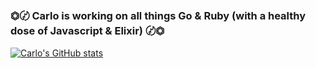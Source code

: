 ### ⏣〄 Carlo is working on all things Go & Ruby (with a healthy dose of Javascript & Elixir) 〄⏣

[![Carlo's GitHub stats](https://github-readme-stats.vercel.app/api?username=carlomunguia&show_icons=true&theme=panda)](https://github.com/anuraghazra/github-readme-stats)


<!--
**carlomunguia/carlomunguia** is a ✨ _special_ ✨ repository because its `README.md` (this file) appears on your GitHub profile.


